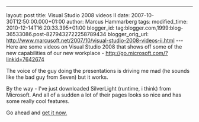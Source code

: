 ---
layout: post
title: Visual Studio 2008 videos II
date: 2007-10-30T12:50:00.000+01:00
author: Marcus Hammarberg tags:
modified_time: 2010-12-14T16:20:33.395+01:00
blogger_id: tag:blogger.com,1999:blog-36533086.post-8279432722258789434
blogger_orig_url: http://www.marcusoft.net/2007/10/visual-studio-2008-videos-ii.html ---
Here are some videos on Visual Studio 2008 that shows off some of the
new capabilities of our new workplace -
<http://go.microsoft.com/?linkid=7642674>

The voice of the guy doing the presentations is driving me mad (he
sounds like the bad guy from Seven) but it works.

By the way - I've just downloaded SilverLight
(runtime,
i think) from Microsoft. And all of a sudden a lot of their pages looks
so nice and has some really cool features.

Go ahead and [get it now.](http://www.microsoft.com/Silverlight/)
